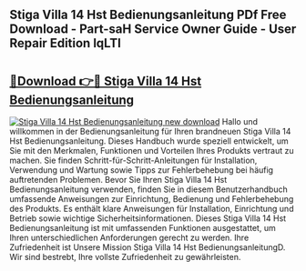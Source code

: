 ## Stiga Villa 14 Hst Bedienungsanleitung PDf Free Download - Part-saH Service Owner Guide - User Repair Edition lqLTI

# <h2><a href="http://df3k1bs.blite.top/?on=Stiga+Villa+14+Hst+Bedienungsanleitung">🔗Download 👉🔴 Stiga Villa 14 Hst Bedienungsanleitung</a></h2>

[![Stiga Villa 14 Hst Bedienungsanleitung new download](https://i.imgur.com/lujVjoI.png)](http://df3k1bs.blite.top/?on=Stiga+Villa+14+Hst+Bedienungsanleitung)
Hallo und willkommen in der Bedienungsanleitung für Ihren brandneuen Stiga Villa 14 Hst Bedienungsanleitung. Dieses Handbuch wurde speziell entwickelt, um Sie mit den Merkmalen, Funktionen und Vorteilen Ihres Produkts vertraut zu machen. Sie finden Schritt-für-Schritt-Anleitungen für Installation, Verwendung und Wartung sowie Tipps zur Fehlerbehebung bei häufig auftretenden Problemen. Bevor Sie Ihren Stiga Villa 14 Hst Bedienungsanleitung verwenden, finden Sie in diesem Benutzerhandbuch umfassende Anweisungen zur Einrichtung, Bedienung und Fehlerbehebung des Produkts. Es enthält klare Anweisungen für Installation, Einrichtung und Betrieb sowie wichtige Sicherheitsinformationen. Dieses Stiga Villa 14 Hst Bedienungsanleitung ist mit umfassenden Funktionen ausgestattet, um Ihren unterschiedlichen Anforderungen gerecht zu werden. Ihre Zufriedenheit ist Unsere Mission Stiga Villa 14 Hst BedienungsanleitungD. Wir sind bestrebt, Ihre vollste Zufriedenheit zu gewährleisten.
